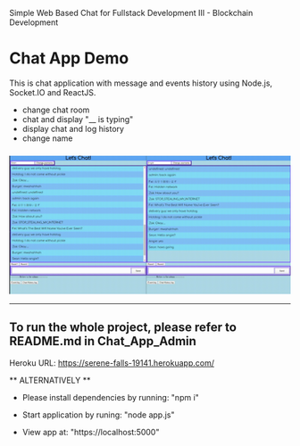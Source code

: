 Simple Web Based Chat for Fullstack Development III - Blockchain Development  

# Chat App Demo

This is chat application with message and events history using Node.js, Socket.IO and ReactJS.
- change chat room
- chat and display "__ is typing"
- display chat and log history
- change name

### 

![](./demo.gif)

---


## To run the whole project, please refer to README.md in Chat_App_Admin

Heroku URL: 
                https://serene-falls-19141.herokuapp.com/
                

** ALTERNATIVELY **
            
- Please install dependencies by running:
                                                "npm i"

- Start application by runing:
                                                "node app.js"

- View app at:
                                                "https://localhost:5000"


